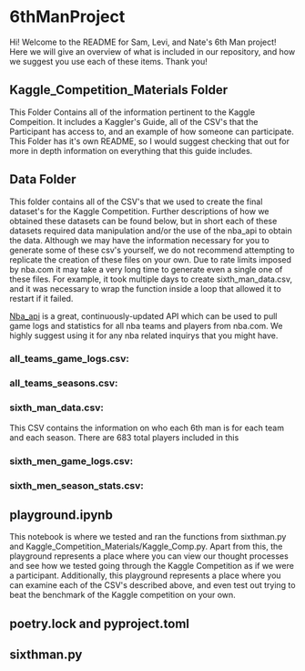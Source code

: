 # 6thManProject
Hi! Welcome to the README for Sam, Levi, and Nate's 6th Man project! Here we will give an overview of what is included in our repository, and how we suggest you use each of these items. Thank you!

## Kaggle_Competition_Materials Folder
This Folder Contains all of the information pertinent to the Kaggle Compeition. It includes a Kaggler's Guide, all of the CSV's that the Participant has access to, and an example of how someone can participate. This Folder has it's own README, so I would suggest checking that out for more in depth information on everything that this guide includes. 

## Data Folder
This folder contains all of the CSV's that we used to create the final dataset's for the Kaggle Competition. Further descriptions of how we obtained these datasets can be found below, but in short each of these datasets required data manipulation and/or the use of the nba_api to obtain the data. Although we may have the information necessary for you to generate some of these csv's yourself, we do not recommend attempting to replicate the creation of these files on your own. Due to rate limits imposed by nba.com it may take a very long time to generate even a single one of these files. For example, it took multiple days to create sixth_man_data.csv, and it was necessary to wrap the function inside a loop that allowed it to restart if it failed. 

[Nba_api](https://github.com/swar/nba_api) is a great, continuously-updated API which can be used to pull game logs and statistics for all nba teams and players from nba.com. We highly suggest using it for any nba related inquirys that you might have. 

### all_teams_game_logs.csv:

### all_teams_seasons.csv:

### sixth_man_data.csv: 
This CSV contains the information on who each 6th man is for each team and each season. There are 683 total players included in this

### sixth_men_game_logs.csv:

### sixth_men_season_stats.csv:

## playground.ipynb
This notebook is where we tested and ran the functions from sixthman.py and Kaggle_Competition_Materials/Kaggle_Comp.py. Apart from this, the playground represents a place where you can view our thought processes and see how we tested going through the Kaggle Competition as if we were a participant.  Additionally, this playground represents a place where you can examine each of the CSV's described above, and even test out trying to beat the benchmark of the Kaggle competition on your own. 

## poetry.lock and pyproject.toml

## sixthman.py

